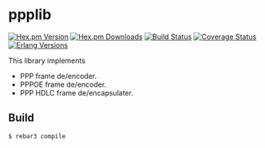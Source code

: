 ppplib
======

[![Hex.pm Version][hexpm version]][hexpm]
[![Hex.pm Downloads][hexpm downloads]][hexpm]
[![Build Status][gh badge]][gh]
[![Coverage Status][coveralls badge]][coveralls]
[![Erlang Versions][erlang version badge]][gh]

This library implements
- PPP frame de/encoder.
- PPPOE frame de/encoder.
- PPP HDLC frame de/encapsulater.

Build
-----

    $ rebar3 compile

<!-- Badges -->
[hexpm]: https://hex.pm/packages/ppplib
[hexpm version]: https://img.shields.io/hexpm/v/ppplib.svg?style=flat
[hexpm downloads]: https://img.shields.io/hexpm/dt/ppplib.svg?style=flat
[gh]: https://github.com/travelping/ppplib/actions/workflows/main.yml
[gh badge]: https://img.shields.io/github/workflow/status/travelping/ppplib/CI?style=flat-square
[coveralls]: https://coveralls.io/github/travelping/ppplib
[coveralls badge]: https://img.shields.io/coveralls/github/travelping/ppplib?style=flat-square
[erlang version badge]: https://img.shields.io/badge/erlang-R22.0%20to%2023.2-blue.svg?style=flat-square
